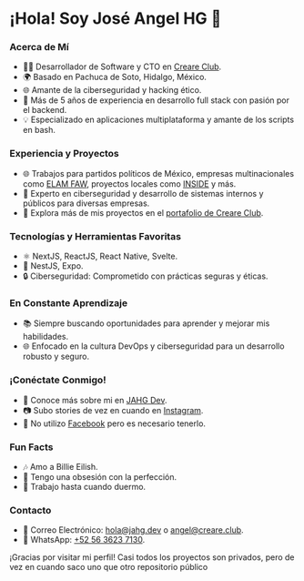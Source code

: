# ¡Hola! Soy José Angel HG 👋

### Acerca de Mí
- 👨‍💻 Desarrollador de Software y CTO en [Creare Club](https://www.creare.club/).
- 🌍 Basado en Pachuca de Soto, Hidalgo, México.
- 🌐 Amante de la ciberseguridad y hacking ético.
- 🚀 Más de 5 años de experiencia en desarrollo full stack con pasión por el backend.
- 💡 Especializado en aplicaciones multiplataforma y amante de los scripts en bash.

### Experiencia y Proyectos
- 🌐 Trabajos para partidos políticos de México, empresas multinacionales como [ELAM FAW](https://www.faw.mx/), proyectos locales como [INSIDE](https://www.insidepachuca.com/) y más.
- 🔐 Experto en ciberseguridad y desarrollo de sistemas internos y públicos para diversas empresas.
- 🚀 Explora más de mis proyectos en el [portafolio de Creare Club](https://www.creare.club/portafolio).

### Tecnologías y Herramientas Favoritas
- ⚛️ NextJS, ReactJS, React Native, Svelte.
- 🚀 NestJS, Expo.
- 🔒 Ciberseguridad: Comprometido con prácticas seguras y éticas.

### En Constante Aprendizaje
- 📚 Siempre buscando oportunidades para aprender y mejorar mis habilidades.
- 🌐 Enfocado en la cultura DevOps y ciberseguridad para un desarrollo robusto y seguro.

### ¡Conéctate Conmigo!
- 💼 Conoce más sobre mi en [JAHG Dev](https://jahg.dev).
- 📷 Subo stories de vez en cuando en [Instagram](https://www.instagram.com/jose.ngl/).
- 👥 No utilizo [Facebook](https://www.facebook.com/jahg.dev) pero es necesario tenerlo.

### Fun Facts
- 🎶 Amo a Billie Eilish.
- 🌟 Tengo una obsesión con la perfección.
- 🚀 Trabajo hasta cuando duermo.

### Contacto
- 📧 Correo Electrónico: [hola@jahg.dev](mailto:hola@jahg.dev) o [angel@creare.club](mailto:angel@creare.club).
- 📱 WhatsApp: [+52 56 3623 7130](https://wa.me/5215636237130).

¡Gracias por visitar mi perfil! Casi todos los proyectos son privados, pero de vez en cuando saco uno que otro repositorio público
